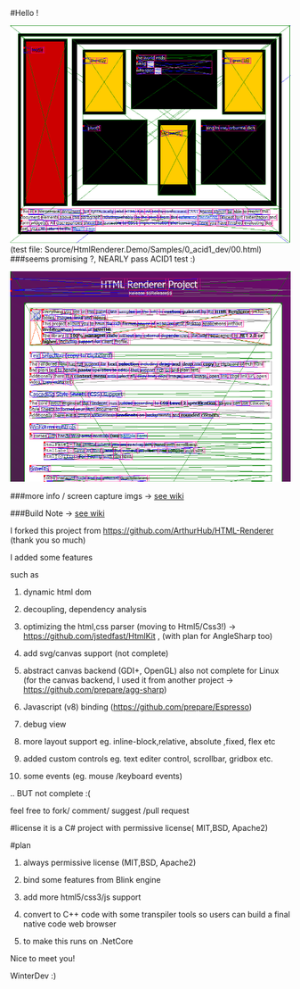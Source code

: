 #Hello !

![nearly acid1](/readme_imgs/s02_nearly_acid1.png)
(test file: Source/HtmlRenderer.Demo/Samples/0_acid1_dev/00.html)
###seems promising ?, NEARLY pass ACID1 test :)


![debug view screen](/readme_imgs/s01.png)

###more info / screen capture imgs -> [see wiki](../../wiki/1.-Some-Screen-Captures)

###Build Note -> [see wiki](../../wiki/3.-Build-The-Project)


I forked this project from https://github.com/ArthurHub/HTML-Renderer (thank you so much)

I added some features

such as

1) dynamic html dom

2) decoupling, dependency analysis

3) optimizing the html,css parser (moving to Html5/Css3!) -> https://github.com/jstedfast/HtmlKit , (with plan for AngleSharp too)

4) add svg/canvas support (not complete)

5) abstract canvas backend (GDI+, OpenGL) also not complete for Linux (for the canvas backend, I used it from another project -> https://github.com/prepare/agg-sharp)

6) Javascript (v8) binding (https://github.com/prepare/Espresso)

7) debug view

8) more layout support eg. inline-block,relative, absolute ,fixed, flex  etc 

9) added custom controls eg. text editer control, scrollbar, gridbox etc.

10) some events (eg. mouse /keyboard events)

.. BUT not complete :( 

feel free to fork/ comment/ suggest /pull request 




#license
it is a C# project with permissive license( MIT,BSD, Apache2)

#plan

1) always permissive license (MIT,BSD, Apache2)

2) bind some features from Blink engine

3) add more html5/css3/js support

4) convert to C++ code with some transpiler tools 
   so users can build a final native code web browser

5) to make this runs on .NetCore

Nice to meet you!

WinterDev :)

